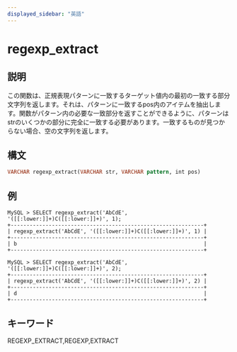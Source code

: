 ```yaml
---
displayed_sidebar: "英語"
---
```


# regexp_extract

## 説明

この関数は、正規表現パターンに一致するターゲット値内の最初の一致する部分文字列を返します。それは、パターンに一致するpos内のアイテムを抽出します。関数がパターン内の必要な一致部分を返すことができるように、パターンはstrのいくつかの部分に完全に一致する必要があります。一致するものが見つからない場合、空の文字列を返します。

## 構文

```Haskell
VARCHAR regexp_extract(VARCHAR str, VARCHAR pattern, int pos)
```

## 例

```Plain Text
MySQL > SELECT regexp_extract('AbCdE', '([[:lower:]]+)C([[:lower:]]+)', 1);
+-------------------------------------------------------------+
| regexp_extract('AbCdE', '([[:lower:]]+)C([[:lower:]]+)', 1) |
+-------------------------------------------------------------+
| b                                                           |
+-------------------------------------------------------------+

MySQL > SELECT regexp_extract('AbCdE', '([[:lower:]]+)C([[:lower:]]+)', 2);
+-------------------------------------------------------------+
| regexp_extract('AbCdE', '([[:lower:]]+)C([[:lower:]]+)', 2) |
+-------------------------------------------------------------+
| d                                                           |
+-------------------------------------------------------------+
```

## キーワード

REGEXP_EXTRACT,REGEXP,EXTRACT